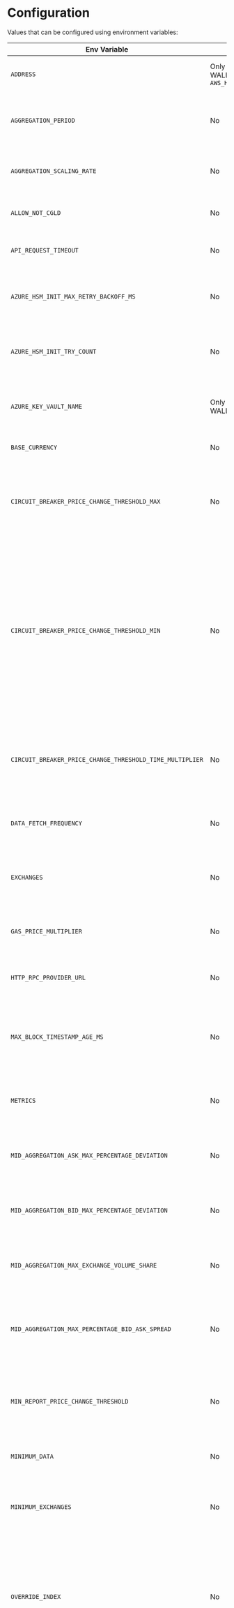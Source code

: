 # Configuration

Values that can be configured using environment variables:

| **Env Variable**                                | **Required?**                   | **Meaning**                                                                                                                                                  | **Notes**                                                                                                                         | **Default Value**                                              | **Valid Options**                                                                |
|-------------------------------------------------|---------------------------------|--------------------------------------------------------------------------------------------------------------------------------------------------------------|-----------------------------------------------------------------------------------------------------------------------------------|----------------------------------------------------------------|----------------------------------------------------------------------------------|
| `ADDRESS`                                       | Only if WALLET_TYPE=`AZURE_HSM` or `AWS_HSM` | The account address that transactions will be sent from.                                                                                        | Ignored if using `WALLET_TYPE=PRIVATE_KEY`                                                                                        | `''`                                                           | a hex address                                                                    |
| `AGGREGATION_PERIOD`                            | No                              | The maximum age, in milliseconds, of data to use in calculating the current price.                                                                           |                                                                                                                                   | `300000`                                                       | positive integers                                                                |
| `AGGREGATION_SCALING_RATE`                      | No                              | Rate used to apply exponential scaling to the amount of past trades.                                                                                         |                                                                                                                                   | `0.00001`                                                      | decimal numbers                                                                  |
| `ALLOW_NOT_CGLD`                                | No                              | If true, will allow a currency other than `GoldToken` (CELO).                                                                                                |                                                                                                                                   | `false`                                                        | `true`, `false`                                                                  |
| `API_REQUEST_TIMEOUT`                           | No                              | Maximum time allowed for each external API request.                                                                                                          |                                                                                                                                   | `5000`                                                         | positive integers, or 0 to disable                                               |
| `AZURE_HSM_INIT_MAX_RETRY_BACKOFF_MS`           | No                              | The max backoff between Azure HSM init retries in milliseconds.                                                                                              | Useful because there can be a delay before the oracle client is given an AAD identity. Backoffs are exponential.                  | `30000`                                                        | positive integers                                                                |
| `AZURE_HSM_INIT_TRY_COUNT`                      | No                              | The number of times to retry authenticating with the Azure Key Vault at startup.                                                                             | Useful because there can be a delay before the oracle client is given an AAD identity. Backoffs are exponential.                  | `5`                                                            | positive integers                                                                |
| `AZURE_KEY_VAULT_NAME`                          | Only if WALLET_TYPE=AZURE_HSM   | The name of the key vault where the address key is located.                                                                                                  | If a name is provided, Azure HSM signing is always used.                                                                          | `''`                                                           | a 3-24 character string, containing only 0-9, a-z, A-Z, and -                    |
| `BASE_CURRENCY`                                 | No                              | The currency to get the price of                                                                                                                             |                                                                                                                                   | `GoldToken` (aka: Celo Gold, CELO)                             | `'GoldToken'`, `'StableToken'`, `'USD'`                                          |
| `CIRCUIT_BREAKER_PRICE_CHANGE_THRESHOLD_MAX`    | No                              | It is the maximum the circuit breaker price threshold can scale up to. Any price change greater than this will assuredly open the circuit breaker.           | Provided as a ratio, e.g. 0.25 is 25%.                                                                                            | `0.25`                                                         | positive numbers                                                                 |
| `CIRCUIT_BREAKER_PRICE_CHANGE_THRESHOLD_MIN`    | No                              | It is the base/minimum circuit breaker price change threshold. Every successful report resets the threshold to this value. If the difference between the new price to report and the most recently reported price exceeds this threshold, it may be reported, depending on how much time has elapsed. | Provided as a ratio, e.g. 0.25 is 25%.      | `0.15`      | positive numbers                                                                 |
| `CIRCUIT_BREAKER_PRICE_CHANGE_THRESHOLD_TIME_MULTIPLIER`| No                      | It determines how quickly the calculated circuit breaker price change threshold scales in respect to time that has elapsed since the last report.            |                                                                                                                                   | `0.0075`                                                       | positive numbers                                                                 |
| `DATA_FETCH_FREQUENCY`                          | No                              | The frequency, expressed in milliseconds, to fetch data from exchange APIs.                                                                                  |                                                                                                                                   | `30000`                                                        | positive integers                                                                |
| `EXCHANGES`                                     | No                              | Of the Exchanges that have adapters, which ones should be used for data collection?                                                                          |                                                                                                                                   | All Exchanges                                                  | a comma-separated string including any of: `'BITTREX'`, `'COINBASE'`, `'OKCOIN'` |
| `GAS_PRICE_MULTIPLIER`                          | No                              | A multiplier of the gas price minimum that will be charged for transactions.                                                                                 |                                                                                                                                   | `5`                                                            | positive numbers >= 1                                                            |
| `HTTP_RPC_PROVIDER_URL`                         | No                              | The URL of an HTTP RPC endpoint of a Celo node to submit transactions to                                                                                     |                                                                                                                                   | `'http://localhost:8545'`                                      | a valid http URL                                                                 |
| `MAX_BLOCK_TIMESTAMP_AGE_MS`                    | No                              | The max age of an observed block based off the block's timestamp and the current time. Only used for block-based reporting.                                  |                                                                                                                                   | `30000`                                                        | positive integers                                                                |
| `METRICS`                                       | No                              | Indicates whether or not to keep track of and expose prometheus metrics.                                                                                     |                                                                                                                                   | `true`                                                         | `'true'`, `'false'`                                                              |
| `MID_AGGREGATION_ASK_MAX_PERCENTAGE_DEVIATION`  | No                              | The maximum percent deviation of asks across all exchanges when using mid price aggregation                                                                  | Violating this will cause the report to not occur                                                                                 | `0.2`                                                          | positive numbers                                                                 |
| `MID_AGGREGATION_BID_MAX_PERCENTAGE_DEVIATION`  | No                              | The maximum percent deviation of bids across all exchanges when using mid price aggregation                                                                  | Violating this will cause the report to not occur                                                                                 | `0.2`                                                          | positive numbers                                                                 |
| `MID_AGGREGATION_MAX_EXCHANGE_VOLUME_SHARE`     | No                              | The maximum share of volume one exchange can have when using mid price aggregation                                                                           | Violating this will cause the report to not occur                                                                                 | `0.99`                                                         | positive number. Should be <= 1                                                  |
| `MID_AGGREGATION_MAX_PERCENTAGE_BID_ASK_SPREAD` | No                              | The maximum bid ask spread (relative to the ask) each exchange can have when using mid price aggregation                                                     | Violating this will cause the exchange to not be considered, but a report may still occur                                         | `0.1`                                                          | positive number                                                                  |
| `MIN_REPORT_PRICE_CHANGE_THRESHOLD`             | No                              | The minimum difference between a new price to report and the most recently reported price to trigger a new report.                                           | Only used for the `BLOCK_BASED` report strategy. Provided as a ratio.                                                             | `0.005`                                                        | positive numbers                                                                 |
| `MINIMUM_DATA`                                  | No                              | Minimum total number of trades required to calculate price.                                                                                                  |                                                                                                                                   | `10`                                                           | positive integers                                                                |
| `MINIMUM_EXCHANGES`                             | No                              | Minimum number of exchanges required to provide data within the aggregation period.                                                                          |                                                                                                                                   | `1`                                                            | positive integers, should be <= the total number of exchanges                    |
| `OVERRIDE_INDEX`                                | No                              | Number to represent this Oracle's index, the determinator of which blocks that will trigger this Oracle to report. Overrides usual calculation of index of location this Oracle's account in its whitelist. |                                                                                    |  undefined                                                     | integers >= 0                                                                    |
| `OVERRIDE_ORACLE_COUNT`                         | No                              | Number which typically represents the number of active Oracles. This is often used in conjunction with an Oracle's index to identify which Oracle should report in response to the transaction of a block. Overrides usual calculation of total Oracle count of retrieving the length of the Oracle's whitelist. | |  undefined                                   | positive integers                                                                |
| `PRIVATE_KEY_PATH`                              | No                              | The path of a file that contains the private key to use for signing transactions.                                                                            | The account address to send transactions from is derived from the private key. If `AZURE_KEY_VAULT_NAME` is set, this is ignored. | `'/tmp/defaultPrivateKey'`                                     | a string representing a valid file path                                          |
| `PROMETHEUS_PORT`                               | No                              | The port the prometheus metric server will listen on.                                                                                                        |                                                                                                                                   | `9090`                                                         | integers from 0 to 65535                                                         |
| `QUOTE_CURRENCY`                                | No                              | The currency in which to get the price of 1 unit of BASE_CURRENCY. If reporting on a stable token, this should be its fiat pair.                             |                                                                                                                                   | `USD`                                                          | `'GoldToken'`, `'StableToken'`, `'USD'`                                          |
| `REMOVE_EXPIRED_FREQUENCY`                      | No                              | Set a frequency, in milliseconds, to check for and remove any expired reports                                                                                |                                                                                                                                   | `60000`                                                        | positive integers                                                                |
| `REMOVE_EXPIRED_OFFSET_OVERRIDE`                | No                              | Set an offset, in milliseconds, to check for and remove expired reports.                                                                                     |                                                                                                                                   | derived from whitelist position and remove expired frequency   | positive integers                                                                |
| `REPORT_FREQUENCY_OVERRIDE`                     | No                              | Set a custom frequency, in milliseconds, to send reports to chain.                                                                                           | WARNING: Overriding this could result in multiple oracles reporting at the same time, or an unideal spacing of reports            | derived: equal to bucket update frequency on-chain             | positive integers                                                                |
| `REPORT_OFFSET_OVERRIDE`                        | No                              | Set a custom offset, in milliseconds, for reports to happen. For example, on a 5 minute frequency, an offset of 1 minute means reporting at *:01, *:06, *:11 | WARNING: Overriding this could result in multiple oracles reporting at the same time, or an unideal spacing of reports            | derived from whitelist position and report frequency           | positive integers                                                                |
| `REPORT_STRATEGY`                               | No                              | Specifies the strategy the oracle will report according to.                                                                                                  | If using `BLOCK_BASED`, then `WS_RPC_PROVIDER_URL` must specify a valid WS URL                                                    | `BLOCK_BASED`                                                  | `BLOCK_BASED`, `TIMER_BASED`                                                     |
| `TARGET_MAX_HEARTBEAT_PERIOD_MS`                | No                              | The target number of milliseconds at most between heartbeat reports when using block-based reporting                                                         |                                                                                                                                   | derived from `reportExpirySeconds` from SortedOracles on chain | positive integers                                                                |
| `TOKEN`                                         | No                              | The token to report on. This should be a stable token.                                                                                                       |                                                                                                                                   | `StableToken` (aka: Celo Dollar, cUSD)                         | `'StableToken'`                                                                  |
| `UNUSED_ORACLE_ADDRESSES`                       | No                              | List of addresses to ignore in the whitelist.                                                                                                                |                                                                                                                                   | `''`                                                           | A string of comma separated addresses                                            |
| `WALLET_TYPE`                                   | No                              | Determines which type of wallet to use with ContractKit.                                                                                                     |                                                                                                                                   | `PRIVATE_KEY`                                                  | `AWS_HSM`, `AZURE_HSM`, `PRIVATE_KEY`                                            |
| `WS_RPC_PROVIDER_URL`                           | No                              | The Websocket URL of an RPC endpoint of a Celo node to listen to events from. Only needed for block-based reporting                                          |                                                                                                                                   | `'ws://localhost:8546'`                                        | a valid Websocket URL                                                            |

